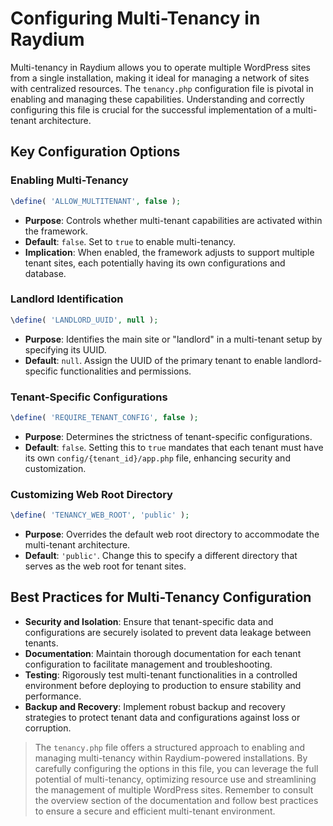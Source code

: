 # Configuring Multi-Tenancy in Raydium

Multi-tenancy in Raydium allows you to operate multiple WordPress sites from a single installation, making it ideal for managing a network of sites with centralized resources. The `tenancy.php` configuration file is pivotal in enabling and managing these capabilities. Understanding and correctly configuring this file is crucial for the successful implementation of a multi-tenant architecture.

## Key Configuration Options

### Enabling Multi-Tenancy

```php
\define( 'ALLOW_MULTITENANT', false );
```
- **Purpose**: Controls whether multi-tenant capabilities are activated within the framework.
- **Default**: `false`. Set to `true` to enable multi-tenancy.
- **Implication**: When enabled, the framework adjusts to support multiple tenant sites, each potentially having its own configurations and database.

### Landlord Identification

```php
\define( 'LANDLORD_UUID', null );
```
- **Purpose**: Identifies the main site or "landlord" in a multi-tenant setup by specifying its UUID.
- **Default**: `null`. Assign the UUID of the primary tenant to enable landlord-specific functionalities and permissions.

### Tenant-Specific Configurations

```php
\define( 'REQUIRE_TENANT_CONFIG', false );
```
- **Purpose**: Determines the strictness of tenant-specific configurations.
- **Default**: `false`. Setting this to `true` mandates that each tenant must have its own `config/{tenant_id}/app.php` file, enhancing security and customization.

### Customizing Web Root Directory

```php
\define( 'TENANCY_WEB_ROOT', 'public' );
```
- **Purpose**: Overrides the default web root directory to accommodate the multi-tenant architecture.
- **Default**: `'public'`. Change this to specify a different directory that serves as the web root for tenant sites.

## Best Practices for Multi-Tenancy Configuration

- **Security and Isolation**: Ensure that tenant-specific data and configurations are securely isolated to prevent data leakage between tenants.
- **Documentation**: Maintain thorough documentation for each tenant configuration to facilitate management and troubleshooting.
- **Testing**: Rigorously test multi-tenant functionalities in a controlled environment before deploying to production to ensure stability and performance.
- **Backup and Recovery**: Implement robust backup and recovery strategies to protect tenant data and configurations against loss or corruption.

> The `tenancy.php` file offers a structured approach to enabling and managing multi-tenancy within Raydium-powered installations. By carefully configuring the options in this file, you can leverage the full potential of multi-tenancy, optimizing resource use and streamlining the management of multiple WordPress sites. Remember to consult the overview section of the documentation and follow best practices to ensure a secure and efficient multi-tenant environment.
